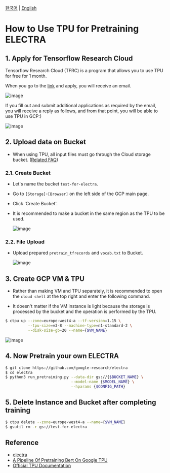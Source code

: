 [한국어](./tpu_training.md) | [English](./tpu_training_EN.md)

# How to Use TPU for Pretraining ELECTRA

## 1. Apply for Tensorflow Research Cloud

Tensorflow Research Cloud (TFRC) is a program that allows you to use TPU for free for 1 month.

When you go to the [link](https://www.tensorflow.org/tfrc) and apply, you will receive an email.

![image](https://user-images.githubusercontent.com/28896432/79709907-61a92300-82fe-11ea-9773-9ac63b5ebbb6.png)

If you fill out and submit additional applications as required by the email, you will receive a reply as follows, and from that point, you will be able to use TPU in GCP:)

![image](https://user-images.githubusercontent.com/28896432/79709997-9ddc8380-82fe-11ea-9040-06d8ef9c1f1b.png)

## 2. Upload data on Bucket

- When using TPU, all input files must go through the Cloud storage bucket. ([Related FAQ](https://cloud.google.com/tpu/docs/troubleshooting?hl=en#common-errors))

### 2.1. Create Bucket

- Let's name the bucket `test-for-electra`.

- Go to `[Storage]`-`[Browser]` on the left side of the GCP main page.

- Click 'Create Bucket'.

- It is recommended to make a bucket in the same region as the TPU to be used.

  ![image](https://user-images.githubusercontent.com/28896432/79711012-a84c4c80-8301-11ea-955c-39dc604f5c10.png)

### 2.2. File Upload

- Upload prepared `pretrain_tfrecords` and `vocab.txt` to Bucket.

  ![image](https://user-images.githubusercontent.com/28896432/79739355-0a747400-8339-11ea-8de2-f78f8ade887f.png)

## 3. Create GCP VM & TPU

- Rather than making VM and TPU separately, it is recommended to open the `cloud shell` at the top right and enter the following command.

- It doesn't matter if the VM instance is light because the storage is processed by the bucket and the operation is performed by the TPU.

```bash
$ ctpu up --zone=europe-west4-a --tf-version=1.15 \
          --tpu-size=v3-8 --machine-type=n1-standard-2 \
          --disk-size-gb=20 --name={$VM_NAME}
```

![image](https://user-images.githubusercontent.com/28896432/79740137-24fb1d00-833a-11ea-9be8-e317521fa178.png)

## 4. Now Pretrain your own ELECTRA

```bash
$ git clone https://github.com/google-research/electra
$ cd electra
$ python3 run_pretraining.py --data-dir gs://{$BUCKET_NAME} \
                             --model-name {$MODEL_NAME} \
                             --hparams {$CONFIG_PATH}
```

## 5. Delete Instance and Bucket after completing training

```bash
$ ctpu delete --zone=europe-west4-a --name={$VM_NAME}
$ gsutil rm -r gs://test-for-electra
```

## Reference

- [electra](https://github.com/google-research/electra)
- [A Pipeline Of Pretraining Bert On Google TPU](https://github.com/pren1/A_Pipeline_Of_Pretraining_Bert_On_Google_TPU)
- [Official TPU Documentation](https://cloud.google.com/tpu/docs)
